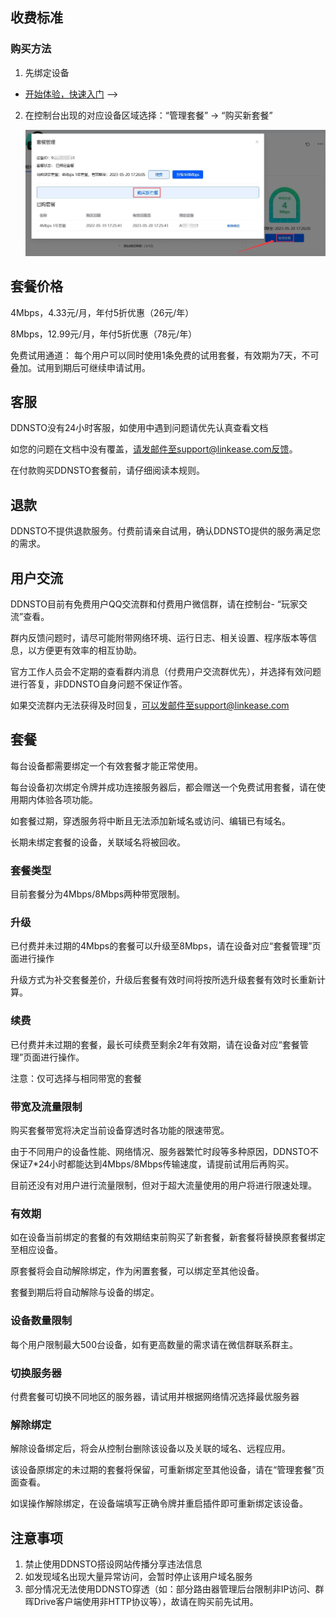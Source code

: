 ## 收费标准
 
### 购买方法

1. 先绑定设备

* [开始体验，快速入门](/zh/guide/ddnsto/start.md) -->

2. 在控制台出现的对应设备区域选择：“管理套餐” -> “购买新套餐”

   ![pay2](./pay/pay2.jpg)

## 套餐价格

4Mbps，4.33元/月，年付5折优惠（26元/年）

8Mbps，12.99元/月，年付5折优惠（78元/年）

免费试用通道： 每个用户可以同时使用1条免费的试用套餐，有效期为7天，不可叠加。试用到期后可继续申请试用。


## 客服   
DDNSTO没有24小时客服，如使用中遇到问题请优先认真查看文档

如您的问题在文档中没有覆盖，请发邮件至support@linkease.com反馈。

在付款购买DDNSTO套餐前，请仔细阅读本规则。

## 退款
DDNSTO不提供退款服务。付费前请亲自试用，确认DDNSTO提供的服务满足您的需求。

## 用户交流
DDNSTO目前有免费用户QQ交流群和付费用户微信群，请在控制台- “玩家交流”查看。

群内反馈问题时，请尽可能附带网络环境、运行日志、相关设置、程序版本等信息，以方便更有效率的相互协助。
 
官方工作人员会不定期的查看群内消息（付费用户交流群优先），并选择有效问题进行答复，非DDNSTO自身问题不保证作答。

如果交流群内无法获得及时回复，可以发邮件至support@linkease.com


## 套餐

每台设备都需要绑定一个有效套餐才能正常使用。

每台设备初次绑定令牌并成功连接服务器后，都会赠送一个免费试用套餐，请在使用期内体验各项功能。

如套餐过期，穿透服务将中断且无法添加新域名或访问、编辑已有域名。

长期未绑定套餐的设备，关联域名将被回收。

### 套餐类型  

目前套餐分为4Mbps/8Mbps两种带宽限制。
 
### 升级
已付费并未过期的4Mbps的套餐可以升级至8Mbps，请在设备对应“套餐管理”页面进行操作

升级方式为补交套餐差价，升级后套餐有效时间将按所选升级套餐有效时长重新计算。

### 续费
已付费并未过期的套餐，最长可续费至剩余2年有效期，请在设备对应“套餐管理”页面进行操作。

注意：仅可选择与相同带宽的套餐

### 带宽及流量限制

购买套餐带宽将决定当前设备穿透时各功能的限速带宽。

由于不同用户的设备性能、网络情况、服务器繁忙时段等多种原因，DDNSTO不保证7*24小时都能达到4Mbps/8Mbps传输速度，请提前试用后再购买。

目前还没有对用户进行流量限制，但对于超大流量使用的用户将进行限速处理。

### 有效期

如在设备当前绑定的套餐的有效期结束前购买了新套餐，新套餐将替换原套餐绑定至相应设备。

原套餐将会自动解除绑定，作为闲置套餐，可以绑定至其他设备。

套餐到期后将自动解除与设备的绑定。
  
### 设备数量限制

每个用户限制最大500台设备，如有更高数量的需求请在微信群联系群主。

### 切换服务器

付费套餐可切换不同地区的服务器，请试用并根据网络情况选择最优服务器

###  解除绑定
解除设备绑定后，将会从控制台删除该设备以及关联的域名、远程应用。

该设备原绑定的未过期的套餐将保留，可重新绑定至其他设备，请在“管理套餐”页面查看。

如误操作解除绑定，在设备端填写正确令牌并重启插件即可重新绑定该设备。

 
## 注意事项
1. 禁止使用DDNSTO搭设网站传播分享违法信息
2. 如发现域名出现大量异常访问，会暂时停止该用户域名服务
3. 部分情况无法使用DDNSTO穿透（如：部分路由器管理后台限制非IP访问、群晖Drive客户端使用非HTTP协议等），故请在购买前先试用。

 
